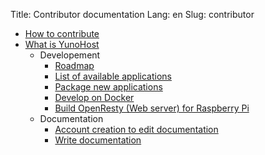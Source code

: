 Title: Contributor documentation
Lang: en
Slug: contributor

* [How to contribute](contribute)
* [What is YunoHost](../whatsyunohost)
    * Developement
        * [Roadmap](../roadmap)
        * [List of available applications](../apps)
        * [Package new applications](packaging_apps)
        * [Develop on Docker](docker)
        * [Build OpenResty (Web server) for Raspberry Pi](build_openresty)
    * Documentation
       * [Account creation to edit documentation](accounting)
       * [Write documentation](write_documentation)
